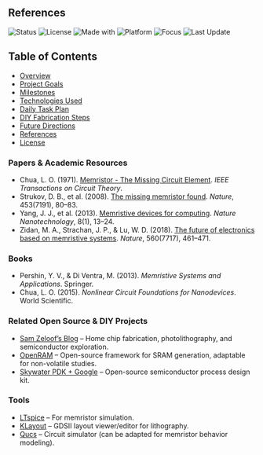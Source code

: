 ## References
![Status](https://img.shields.io/badge/Status-Active-blue)
![License](https://img.shields.io/badge/License-MIT-green)
![Made with](https://img.shields.io/badge/Made%20with-Love-red)
![Platform](https://img.shields.io/badge/Platform-DIY%20Electronics-lightgrey)
![Focus](https://img.shields.io/badge/Focus-Memristor%20&%20Nanoelectronics-yellow)
![Last Update](https://img.shields.io/github/last-commit/Bluefox192/memristor-project)

## Table of Contents

- [Overview](#overview)
- [Project Goals](#project-goals)
- [Milestones](#milestones)
- [Technologies Used](#technologies-used)
- [Daily Task Plan](#daily-task-plan)
- [DIY Fabrication Steps](#diy-fabrication-steps)
- [Future Directions](#future-directions)
- [References](#references)
- [License](#license)

### Papers & Academic Resources
- Chua, L. O. (1971). [Memristor - The Missing Circuit Element](https://ieeexplore.ieee.org/document/1083337). *IEEE Transactions on Circuit Theory*.
- Strukov, D. B., et al. (2008). [The missing memristor found](https://www.nature.com/articles/nature06932). *Nature*, 453(7191), 80–83.
- Yang, J. J., et al. (2013). [Memristive devices for computing](https://www.nature.com/articles/nnano.2013.185). *Nature Nanotechnology*, 8(1), 13–24.
- Zidan, M. A., Strachan, J. P., & Lu, W. D. (2018). [The future of electronics based on memristive systems](https://www.nature.com/articles/s41586-018-0572-3). *Nature*, 560(7717), 461–471.

### Books
- Pershin, Y. V., & Di Ventra, M. (2013). *Memristive Systems and Applications*. Springer.
- Chua, L. O. (2015). *Nonlinear Circuit Foundations for Nanodevices*. World Scientific.

### Related Open Source & DIY Projects
- [Sam Zeloof’s Blog](https://sam.zeloof.xyz) – Home chip fabrication, photolithography, and semiconductor exploration.
- [OpenRAM](https://github.com/VLSIDA/OpenRAM) – Open-source framework for SRAM generation, adaptable for non-volatile studies.
- [Skywater PDK + Google](https://github.com/google/skywater-pdk) – Open-source semiconductor process design kit.

### Tools
- [LTspice](https://www.analog.com/en/design-center/design-tools-and-calculators/ltspice-simulator.html) – For memristor simulation.
- [KLayout](https://www.klayout.de/) – GDSII layout viewer/editor for lithography.
- [Qucs](http://qucs.sourceforge.net/) – Circuit simulator (can be adapted for memristor behavior modeling).
